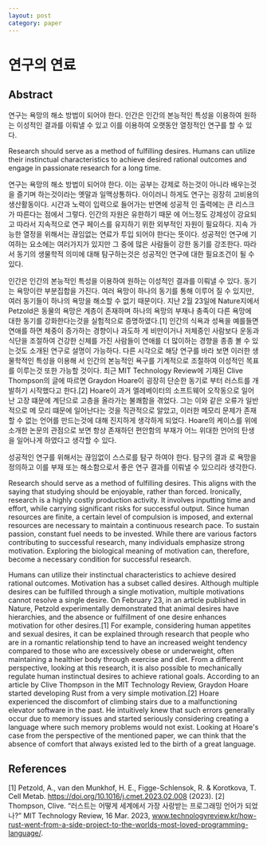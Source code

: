 ```yaml
---
layout: post
category: paper
---
```

# 연구의 연료

## Abstract
연구는 욕망의 해소 방법이 되어야 한다. 인간은 인간의 본능적인 특성을 이용하여 원하는 이성적인 결과를 이뤄낼 수 있고 이를 이용하여 오랫동안 열정적인 연구를 할 수 있다.

Research should serve as a method of fulfilling desires. Humans can utilize their instinctual characteristics to achieve desired rational outcomes and engage in passionate research for a long time.

연구는 욕망의 해소 방법이 되어야 한다. 이는 공부는 강제로 하는것이 아니라 배우는것을 즐기며 하는것이라는 옛말과 일맥상통하다. 아이러니 하게도 연구는 굉장히 고비용의 생산활동이다. 시간과 노력이 입력으로 들어가는 반면에 성공적 인 출력에는 큰 리스크가 따른다는 점에서 그렇다. 인간의 자원은 유한하기 때문 에 어느정도 강제성이 강요되고 따라서 지속적으로 연구 페이스를 유지하기 위한 외부적인 자원이 필요하다. 지속 가능한 열정을 위해서는 끊임없는 연료가 투입 되어야 한다는 뜻이다. 성공적인 연구에 기여하는 요소에는 여러가지가 있지만 그 중에 많은 사람들이 강한 동기를 강조한다. 따라서 동기의 생물학적 의미에 대해 탐구하는것은 성공적인 연구에 대한 필요조건이 될 수 있다.


인간은 인간의 본능적인 특성을 이용하여 원하는 이성적인 결과를 이뤄낼 수 있다. 동기는 욕망이란 부분집합을 가진다. 여러 욕망이 하나의 동기를 통해 이루어 질 수 있지만, 여러 동기들이 하나의 욕망을 해소할 수 없기 때문이다. 지난 2월 23일에 Nature지에서 Petzold은 동물의 욕망은 계층이 존재하며 하나의 욕망의 부재나 충족이 다른 욕망에 대한 동기를 강화한다는것을 실험적으로 증명하였다.[1] 인간의 식욕과 성욕을 예를들면 연애를 하면 체중이 증가하는 경향이나 과도하 게 비만이거나 저체중인 사람보다 운동과 식단을 조절하여 건강한 신체를 가진 사람들이 연애를 더 많이하는 경향을 종종 볼 수 있는것도 소개된 연구로 설명이 가능하다. 다른 시각으로 해당 연구를 바라 보면 이러한 생물학적인 특성을 이용해 서 인간의 본능적인 욕구를 기계적으로 조절하여 이성적인 목표를 이루는것 또한 가능할 것이다. 최근 MIT Technology Review에 기재된 Clive Thompson의 글에 따르면 Graydon Hoare이 굉장히 단순한 동기로 부터 러스트를 개발하기 시작했다고 한다.[2] Hoare이 과거 엘레베이터의 소프트웨어 오작동으로 일어난 고장 떄문에 계단으로 고층을 올라가는 불쾌함을 겪었다. 그는 이와 같은 오류가 일반적으로 메 모리 떄문에 일어난다는 것을 직관적으로 알았고, 이러한 메모리 문제가 존재할 수 없는 언어를 만드는것에 대해 진지하게 생각하게 되었다. Hoare의 케이스를 위에 소개한 논문의 관점으로 보면 항상 존재하던 편안함의 부재가 어느 위대한 언어의 탄생을 일어나게 하였다고 생각할 수 있다.


성공적인 연구를 위해서는 끊임없이 스스로를 탐구 하여야 한다. 탐구의 결과 로 욕망을 정의하고 이를 부재 또는 해소함으로서 좋은 연구 결과를 이뤄낼 수 있으리라 생각한다.


Research should serve as a method of fulfilling desires. This aligns with the saying that studying should be enjoyable, rather than forced. Ironically, research is a highly costly production activity. It involves inputting time and effort, while carrying significant risks for successful output. Since human resources are finite, a certain level of compulsion is imposed, and external resources are necessary to maintain a continuous research pace. To sustain passion, constant fuel needs to be invested. While there are various factors contributing to successful research, many individuals emphasize strong motivation. Exploring the biological meaning of motivation can, therefore, become a necessary condition for successful research.

Humans can utilize their instinctual characteristics to achieve desired rational outcomes. Motivation has a subset called desires. Although multiple desires can be fulfilled through a single motivation, multiple motivations cannot resolve a single desire. On February 23, in an article published in Nature, Petzold experimentally demonstrated that animal desires have hierarchies, and the absence or fulfillment of one desire enhances motivation for other desires.[1] For example, considering human appetites and sexual desires, it can be explained through research that people who are in a romantic relationship tend to have an increased weight tendency compared to those who are excessively obese or underweight, often maintaining a healthier body through exercise and diet. From a different perspective, looking at this research, it is also possible to mechanically regulate human instinctual desires to achieve rational goals. According to an article by Clive Thompson in the MIT Technology Review, Graydon Hoare started developing Rust from a very simple motivation.[2] Hoare experienced the discomfort of climbing stairs due to a malfunctioning elevator software in the past. He intuitively knew that such errors generally occur due to memory issues and started seriously considering creating a language where such memory problems would not exist. Looking at Hoare's case from the perspective of the mentioned paper, we can think that the absence of comfort that always existed led to the birth of a great language.

## References

[1] Petzold, A., van den Munkhof, H. E., Figge-Schlensok, R. & Korotkova, T. Cell Metab. https://doi.org/10.1016/j.cmet.2023.02.008 (2023).
[2] Thompson, Clive. “러스트는 어떻게 세계에서 가장 사랑받는 프로그래밍 언어가 되었나?” MIT Technology Review, 16 Mar. 2023, www.technologyreview.kr/how-rust-went-from-a-side-project-to-the-worlds-most-loved-programming-language/. 